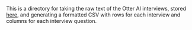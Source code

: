 This is a directory for taking the raw text of the Otter AI interviews, stored [here](https://drive.google.com/file/d/1mBTy-CGR9lRvlxLQrVgsdtIPC7G4X5tC/view?usp=sharing), and generating a formatted CSV with rows for each interview and columns for each interview question.
